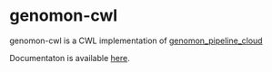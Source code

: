 # genomon-cwl

genomon-cwl is a CWL implementation of [genomon_pipeline_cloud](https://github.com/Genomon-Project/genomon_pipeline_cloud)

Documentaton is available [here](https://genomon-cwl.readthedocs.io/en/latest/).
